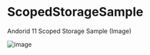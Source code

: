 # ScopedStorageSample
Andorid 11 Scoped Storage Sample (Image)

![image](https://user-images.githubusercontent.com/40753104/142476946-e73b7351-f297-49e5-acce-77f2ad3fdc52.png)
